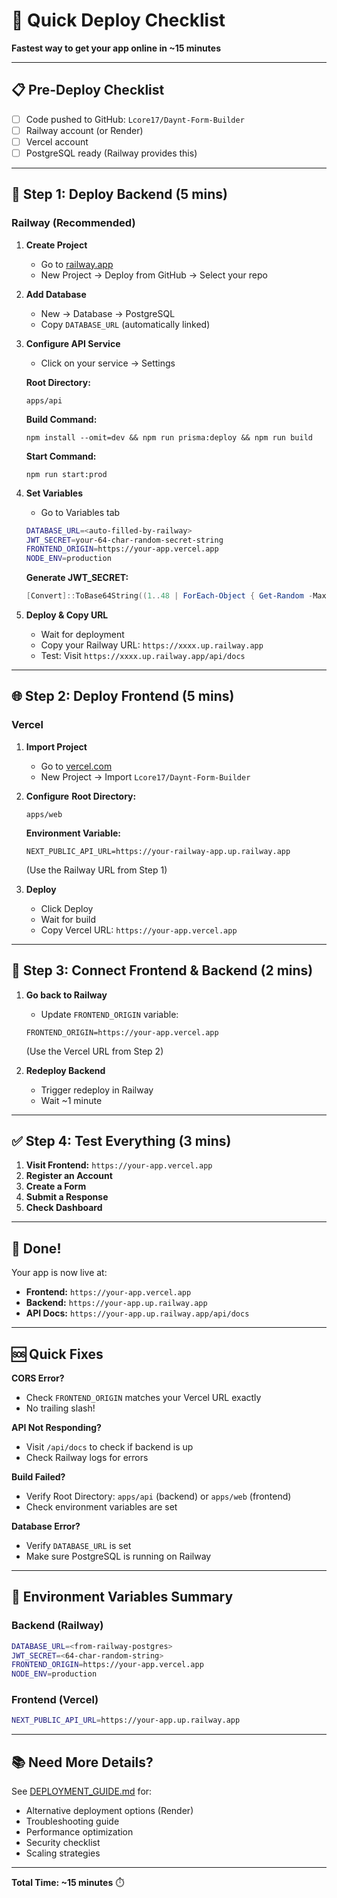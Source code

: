 # 🚀 Quick Deploy Checklist

**Fastest way to get your app online in ~15 minutes**

---

## 📋 Pre-Deploy Checklist

- [ ] Code pushed to GitHub: `Lcore17/Daynt-Form-Builder`
- [ ] Railway account (or Render)
- [ ] Vercel account
- [ ] PostgreSQL ready (Railway provides this)

---

## 🔧 Step 1: Deploy Backend (5 mins)

### Railway (Recommended)

1. **Create Project**
   - Go to [railway.app](https://railway.app)
   - New Project → Deploy from GitHub → Select your repo

2. **Add Database**
   - New → Database → PostgreSQL
   - Copy `DATABASE_URL` (automatically linked)

3. **Configure API Service**
   - Click on your service → Settings
   
   **Root Directory:**
   ```
   apps/api
   ```
   
   **Build Command:**
   ```
   npm install --omit=dev && npm run prisma:deploy && npm run build
   ```
   
   **Start Command:**
   ```
   npm run start:prod
   ```

4. **Set Variables**
   - Go to Variables tab
   
   ```bash
   DATABASE_URL=<auto-filled-by-railway>
   JWT_SECRET=your-64-char-random-secret-string
   FRONTEND_ORIGIN=https://your-app.vercel.app
   NODE_ENV=production
   ```
   
   **Generate JWT_SECRET:**
   ```powershell
   [Convert]::ToBase64String((1..48 | ForEach-Object { Get-Random -Maximum 256 }))
   ```

5. **Deploy & Copy URL**
   - Wait for deployment
   - Copy your Railway URL: `https://xxxx.up.railway.app`
   - Test: Visit `https://xxxx.up.railway.app/api/docs`

---

## 🌐 Step 2: Deploy Frontend (5 mins)

### Vercel

1. **Import Project**
   - Go to [vercel.com](https://vercel.com)
   - New Project → Import `Lcore17/Daynt-Form-Builder`

2. **Configure**
   **Root Directory:**
   ```
   apps/web
   ```
   
   **Environment Variable:**
   ```
   NEXT_PUBLIC_API_URL=https://your-railway-app.up.railway.app
   ```
   (Use the Railway URL from Step 1)

3. **Deploy**
   - Click Deploy
   - Wait for build
   - Copy Vercel URL: `https://your-app.vercel.app`

---

## 🔄 Step 3: Connect Frontend & Backend (2 mins)

1. **Go back to Railway**
   - Update `FRONTEND_ORIGIN` variable:
   ```
   FRONTEND_ORIGIN=https://your-app.vercel.app
   ```
   (Use the Vercel URL from Step 2)

2. **Redeploy Backend**
   - Trigger redeploy in Railway
   - Wait ~1 minute

---

## ✅ Step 4: Test Everything (3 mins)

1. **Visit Frontend:** `https://your-app.vercel.app`
2. **Register an Account**
3. **Create a Form**
4. **Submit a Response**
5. **Check Dashboard**

---

## 🎉 Done!

Your app is now live at:
- **Frontend:** `https://your-app.vercel.app`
- **Backend:** `https://your-app.up.railway.app`
- **API Docs:** `https://your-app.up.railway.app/api/docs`

---

## 🆘 Quick Fixes

**CORS Error?**
- Check `FRONTEND_ORIGIN` matches your Vercel URL exactly
- No trailing slash!

**API Not Responding?**
- Visit `/api/docs` to check if backend is up
- Check Railway logs for errors

**Build Failed?**
- Verify Root Directory: `apps/api` (backend) or `apps/web` (frontend)
- Check environment variables are set

**Database Error?**
- Verify `DATABASE_URL` is set
- Make sure PostgreSQL is running on Railway

---

## 📝 Environment Variables Summary

### Backend (Railway)
```bash
DATABASE_URL=<from-railway-postgres>
JWT_SECRET=<64-char-random-string>
FRONTEND_ORIGIN=https://your-app.vercel.app
NODE_ENV=production
```

### Frontend (Vercel)
```bash
NEXT_PUBLIC_API_URL=https://your-app.up.railway.app
```

---

## 📚 Need More Details?

See [DEPLOYMENT_GUIDE.md](./DEPLOYMENT_GUIDE.md) for:
- Alternative deployment options (Render)
- Troubleshooting guide
- Performance optimization
- Security checklist
- Scaling strategies

---

**Total Time: ~15 minutes** ⏱️
